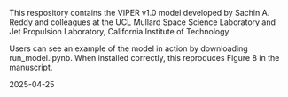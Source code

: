 This respository contains the VIPER v1.0 model developed by Sachin A. Reddy and colleagues at the UCL Mullard Space Science Laboratory and Jet Propulsion Laboratory, California Institute of Technology

Users can see an example of the model in action by downloading run_model.ipynb. When installed correctly, this reproduces Figure 8 in the manuscript.


2025-04-25
